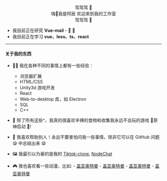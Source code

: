 <div align="center">
    驾驾驾 🐎<br>
    嗨👋我是阿辰
    欢迎来到我的工作室<br>
     驾驾驾 🐎
</div>

- 我目前正在研究 **Vue-mail** - 🔭 🌱
- 我目前正在学习 **vue、less、ts、react**

---

#### 关于我的东西

- 👨‍💻 我在各种不同的事情上都有一些经验：

  - 浏览器扩展
  - HTML/CSS
  - Unity3d 游戏开发
  - React
  - Web-to-desktop 库，如 Electron
  - SQL
  - C++

- 🍲 除了所有这些^，我真的很喜欢辛辣的食物和收集我永远不会玩的游戏 💙原神启动 💙!

- 💙 我喜欢帮助别人！永远不要害怕问我一些事情，除非它可以在 GitHub 问题 😪 中总结出来 😪

- 🖼️ 我最引以为豪的是我的 [Tiktok-clone](https://github.com/Richard233n/Tiktok-clone), [NodeChat](https://github.com/Richard233n/NodeChat)
- 🎮  我也喜欢看一些动漫，比如: 
        - [盖亚奥特曼](https://www.bilibili.com/bangumi/media/md28234382)
        - [盖亚奥特曼](https://www.bilibili.com/bangumi/media/md28234382)
        - [盖亚奥特曼](https://www.bilibili.com/bangumi/media/md28234382)
        - [盖亚奥特曼](https://www.bilibili.com/bangumi/media/md28234382)